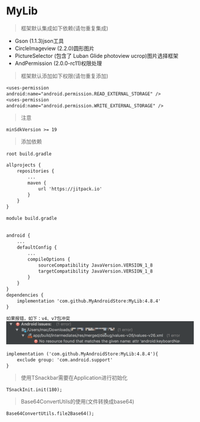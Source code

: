 # MyLib
> 框架默认集成如下依赖(请勿重复集成)
- Gson (1.1.3)json工具
- CircleImageview (2.2.0)圆形图片
- PictureSelector (包含了 Luban Glide photoview ucrop)图片选择框架
- AndPermission (2.0.0-rc11)权限处理

> 框架默认添加如下权限(请勿重复添加)
```
<uses-permission android:name="android.permission.READ_EXTERNAL_STORAGE" />
<uses-permission android:name="android.permission.WRITE_EXTERNAL_STORAGE" />
```
> 注意
```
minSdkVersion >= 19
```
> 添加依赖

`root build.gradle `
```
allprojects {
    repositories {
        ...
        maven {
            url 'https://jitpack.io'
        }
    }
}
```
`module build.gradle `
```

android {
    ...
    defaultConfig {
        ...
        compileOptions {
            sourceCompatibility JavaVersion.VERSION_1_8
            targetCompatibility JavaVersion.VERSION_1_8
        }
    }
}
dependencies {
    implementation 'com.github.MyAndroidStore:MyLib:4.8.4'
}
```
`如果报错，如下：v4、v7包冲突`
![error.png](https://github.com/MyAndroidStore/MyLib/blob/master/pictures/20180720_103110.png?raw=true)
```
implementation ('com.github.MyAndroidStore:MyLib:4.8.4'){
    exclude group: 'com.android.support'
}
```
> 使用TSnackbar需要在Application进行初始化
```
TSnackInit.init(180);
```
> Base64ConvertUtils的使用(文件转换成base64)
```
Base64ConvertUtils.file2Base64();
```